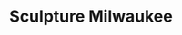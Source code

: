 ---
title: Sculpture Milwaukee
type: Website Redesign
role: Front-End Developer
platform: Graydient Wombat
link: https://www.sculpturemilwaukee.com/
---